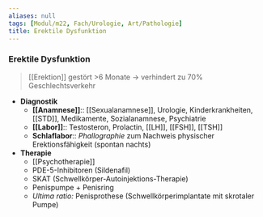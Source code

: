 ```yaml
---
aliases: null
tags: [Modul/m22, Fach/Urologie, Art/Pathologie]
title: Erektile Dysfunktion
---
```

### Erektile Dysfunktion
> [[Erektion]] gestört >6 Monate → verhindert zu 70% Geschlechtsverkehr
- **Diagnostik**
	- **[[Anamnese]]**:: [[Sexualanamnese]], Urologie, Kinderkrankheiten, [[STD]], Medikamente, Sozialanamnese, Psychiatrie
	- **[[Labor]]**:: Testosteron, Prolactin, [[LH]], [[FSH]], [[TSH]]
	- **Schlaflabor**:: *Phallographie* zum Nachweis physischer Erektionsfähigkeit (spontan nachts)
- **Therapie**
	- [[Psychotherapie]]
	- PDE-5-Inhibitoren (Sildenafil)
	- SKAT (Schwellkörper-Autoinjektions-Therapie)
	- Penispumpe + Penisring
	- *Ultima ratio:* Penisprothese (Schwellkörperimplantate mit skrotaler Pumpe)